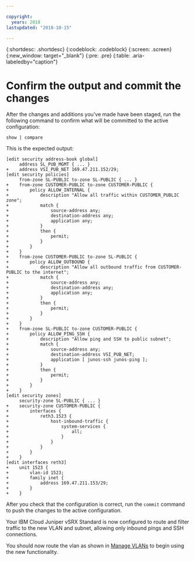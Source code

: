 ```yaml
---

copyright:
  years: 2018
lastupdated: "2018-10-15"

---
```


{:shortdesc: .shortdesc}
{:codeblock: .codeblock}
{:screen: .screen}
{:new_window: target="_blank"}
{:pre: .pre}
{:table: .aria-labeledby="caption"}

# Confirm the output and commit the changes
After the changes and additions you've made have been staged, run the following command to confirm what will be committed to the active configuration:

```
show | compare
```

This is the expected output:

```
[edit security address-book global]
     address SL_PUB_MGMT { ... }
+    address VSI_PUB_NET 169.47.211.152/29;
[edit security policies]
     from-zone SL-PUBLIC to-zone SL-PUBLIC { ... }
+    from-zone CUSTOMER-PUBLIC to-zone CUSTOMER-PUBLIC {
+        policy ALLOW_INTERNAL {
+            description "Allow all traffic within CUSTOMER_PUBLIC zone";
+            match {
+                source-address any;
+                destination-address any;
+                application any;
+            }
+            then {
+                permit;
+            }
+        }
+    }
+    from-zone CUSTOMER-PUBLIC to-zone SL-PUBLIC {
+        policy ALLOW_OUTBOUND {
+            description "Allow all outbound traffic from CUSTOMER-PUBLIC to the internet";
+            match {
+                source-address any;
+                destination-address any;
+                application any;
+            }
+            then {
+                permit;
+            }
+        }
+    }
+    from-zone SL-PUBLIC to-zone CUSTOMER-PUBLIC {
+        policy ALLOW_PING_SSH {
+            description "Allow ping and SSH to public subnet";
+            match {
+                source-address any;
+                destination-address VSI_PUB_NET;
+                application [ junos-ssh junos-ping ];
+            }
+            then {
+                permit;
+            }
+        }
+    }
[edit security zones]
     security-zone SL-PUBLIC { ... }
+    security-zone CUSTOMER-PUBLIC {
+        interfaces {
+            reth3.1523 {
+                host-inbound-traffic {
+                    system-services {
+                        all;
+                    }
+                }
+            }                          
+        }
+    }
[edit interfaces reth3]
+    unit 1523 {
+        vlan-id 1523;
+        family inet {
+            address 169.47.211.153/29;
+        }
+    }
```

After you check that the configuration is correct, run the `commit` command to push the changes to the active configuration.

Your IBM Cloud Juniper vSRX Standard is now configured to route and filter traffic to the new VLAN and subnet, allowing only inbound pings and SSH connections. 

You should now route the vlan as shown in [Manage VLANs](manage-vlans.html) to begin using the new functionality.
